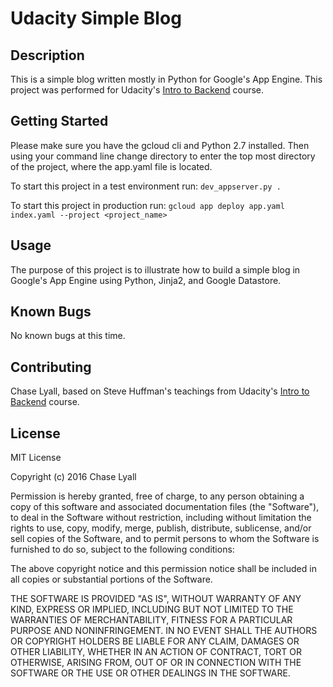 # Udacity Simple Blog


## Description
This is a simple blog written mostly in Python for Google's App Engine. This project was performed for Udacity's [Intro to Backend](https://www.udacity.com/course/intro-to-backend--ud171) course.


## Getting Started
Please make sure you have the gcloud cli and Python 2.7 installed. Then using your command line change directory to enter the top most directory of the project, where the app.yaml file is located.

To start this project in a test environment run:
`dev_appserver.py .`

To start this project in production run:
`gcloud app deploy app.yaml index.yaml --project <project_name>`


## Usage
The purpose of this project is to illustrate how to build a simple blog in Google's App Engine using Python, Jinja2, and Google Datastore.


## Known Bugs
No known bugs at this time.


## Contributing
Chase Lyall, based on Steve Huffman's teachings from Udacity's [Intro to Backend](https://www.udacity.com/course/intro-to-backend--ud171) course.


## License
MIT License

Copyright (c) 2016 Chase Lyall

Permission is hereby granted, free of charge, to any person obtaining a copy
of this software and associated documentation files (the "Software"), to deal
in the Software without restriction, including without limitation the rights
to use, copy, modify, merge, publish, distribute, sublicense, and/or sell
copies of the Software, and to permit persons to whom the Software is
furnished to do so, subject to the following conditions:

The above copyright notice and this permission notice shall be included in all
copies or substantial portions of the Software.

THE SOFTWARE IS PROVIDED "AS IS", WITHOUT WARRANTY OF ANY KIND, EXPRESS OR
IMPLIED, INCLUDING BUT NOT LIMITED TO THE WARRANTIES OF MERCHANTABILITY,
FITNESS FOR A PARTICULAR PURPOSE AND NONINFRINGEMENT. IN NO EVENT SHALL THE
AUTHORS OR COPYRIGHT HOLDERS BE LIABLE FOR ANY CLAIM, DAMAGES OR OTHER
LIABILITY, WHETHER IN AN ACTION OF CONTRACT, TORT OR OTHERWISE, ARISING FROM,
OUT OF OR IN CONNECTION WITH THE SOFTWARE OR THE USE OR OTHER DEALINGS IN THE
SOFTWARE.